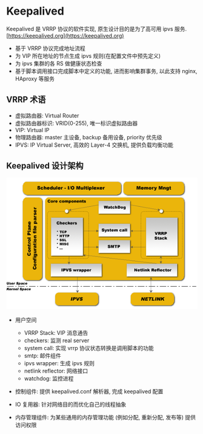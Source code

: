 # Keepalived

Keepalived 是 VRRP 协议的软件实现, 原生设计目的是为了高可用 ipvs 服务.  [https://keepalived.org](https://keepalived.org)

* 基于 VRRP 协议完成地址流程
* 为 VIP 所在地址的节点生成 ipvs 规则(在配置文件中预先定义)
* 为 ipvs 集群的各 RS 做健康状态检查
* 基于脚本调用接口完成脚本中定义的功能, 进而影响集群事务, 以此支持 nginx, HAproxy 等服务

## VRRP 术语

* 虚拟路由器: Virtual Router
* 虚拟路由器标识: VRID(0-255), 唯一标识虚拟路由器
* VIP: Virtual IP
* 物理路由器: master 主设备, backup 备用设备, priority 优先级
* IPVS: IP Virtual Server, 高效的 Layer-4 交换机, 提供负载均衡功能

## Keepalived 设计架构

![Keepalived 设计架构](./pictures/Keepalived/software_design.png)

* 用户空间

    * VRRP Stack: VIP 消息通告
    * checkers: 监测 real server
    * system call: 实现 vrrp 协议状态转换是调用脚本的功能
    * smtp: 邮件组件
    * ipvs wrapper: 生成 ipvs 规则
    * netlink reflector: 网络接口
    * watchdog: 监控进程

* 控制组件: 提供 keepalived.conf 解析器, 完成 keepalived 配置
* IO 复用器: 针对网络目的而优化自己的线程抽象
* 内存管理组件: 为某些通用的内存管理功能 (例如分配, 重新分配, 发布等) 提供访问权限
